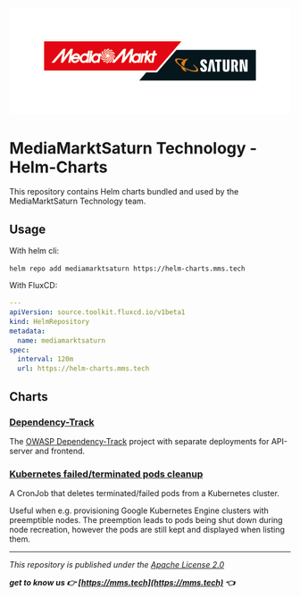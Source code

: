 ![MediaMarktSaturng Logo](assets/mms.png)

# MediaMarktSaturn Technology - Helm-Charts

This repository contains Helm charts bundled and used by the MediaMarktSaturn Technology team.

## Usage

With helm cli:

`helm repo add mediamarktsaturn https://helm-charts.mms.tech`

With FluxCD:

```yaml
---
apiVersion: source.toolkit.fluxcd.io/v1beta1
kind: HelmRepository
metadata:
  name: mediamarktsaturn
spec:
  interval: 120m
  url: https://helm-charts.mms.tech
```

## Charts

### [Dependency-Track](https://github.com/MediaMarktSaturn/helm-charts/tree/main/charts/dependency-track)

The [OWASP Dependency-Track](https://owasp.org/www-project-dependency-track/) project with separate deployments for API-server and frontend.

### [Kubernetes failed/terminated pods cleanup](https://github.com/MediaMarktSaturn/helm-charts/tree/main/charts/pod-cleanup)

A CronJob that deletes terminated/failed pods from a Kubernetes cluster.

Useful when e.g. provisioning Google Kubernetes Engine clusters with preemptible nodes. The preemption leads to pods being shut down during node recreation, however the pods are still kept and displayed when listing them.

---

_This repository is published under the [Apache License 2.0](https://www.apache.org/licenses/LICENSE-2.0)_

**_get to know us 👉 [https://mms.tech](https://mms.tech) 👈_**
